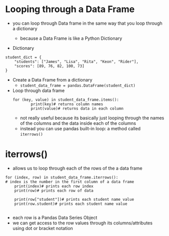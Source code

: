 # Looping through a Data Frame
- you can loop through Data frame in the same way that you loop through a dictionary
    - because a Data Frame is like a Python Dictionary

- Dictionary
```
student_dict = {
    "students": ["James", "Lisa", "Rita", "Keon", "Rider"],
    "scores": [89, 76, 82, 100, 73]
}
```

- Create a Data Frame from a dictionary
    - `student_data_frame = pandas.DataFrame(student_dict)`
- Loop through data frame
    ```
    for (key, value) in student_data_frame.items():
            print(key)# returns column names
            print(value)# returns data in each column
    ```
    - not really useful because its basically just looping through the names of the columns and the data inside each of the columns
    - instead you can use pandas built-in loop: a method called `iterrows()`

# iterrows()
-  allows us to loop through each of the rows of the a data frame

```
for (index, row) in student_data_frame.iterrows():
# index is the number in the first column of a data frame
    print(index)# prints each row index
    print(row)# prints each row of data

    print(row["student"])# prints each student name value
    print(row.student)# prints each student name value


```
- each row is a Pandas Data Series Object
- we can get access to the row values through its columns/attributes using dot or bracket notation